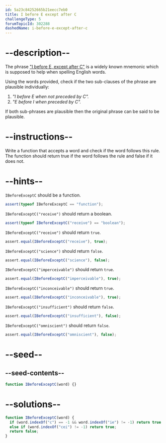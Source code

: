 ```yaml
---
id: 5a23c84252665b21eecc7eb0
title: I before E except after C
challengeType: 5
forumTopicId: 302288
dashedName: i-before-e-except-after-c
---
```


# --description--

The phrase ["I before E, except after C"](<https://en.wikipedia.org/wiki/I before E except after C>) is a widely known mnemonic which is supposed to help when spelling English words.

Using the words provided, check if the two sub-clauses of the phrase are plausible individually:

<ol>
  <li>
    <i>"I before E when not preceded by C".</i>
  </li>
  <li>
    <i>"E before I when preceded by C".</i>
  </li>
</ol>

If both sub-phrases are plausible then the original phrase can be said to be plausible.

# --instructions--

Write a function that accepts a word and check if the word follows this rule. The function should return true if the word follows the rule and false if it does not.

# --hints--

`IBeforeExceptC` should be a function.

```js
assert(typeof IBeforeExceptC == "function");
```

`IBeforeExceptC("receive")` should return a boolean.

```js
assert(typeof IBeforeExceptC("receive") == "boolean");
```

`IBeforeExceptC("receive")` should return `true`.

```js
assert.equal(IBeforeExceptC("receive"), true);
```

`IBeforeExceptC("science")` should return `false`.

```js
assert.equal(IBeforeExceptC("science"), false);
```

`IBeforeExceptC("imperceivable")` should return `true`.

```js
assert.equal(IBeforeExceptC("imperceivable"), true);
```

`IBeforeExceptC("inconceivable")` should return `true`.

```js
assert.equal(IBeforeExceptC("inconceivable"), true);
```

`IBeforeExceptC("insufficient")` should return `false`.

```js
assert.equal(IBeforeExceptC("insufficient"), false);
```

`IBeforeExceptC("omniscient")` should return `false`.

```js
assert.equal(IBeforeExceptC("omniscient"), false);
```

# --seed--

## --seed-contents--

```js
function IBeforeExceptC(word) {}
```

# --solutions--

```js
function IBeforeExceptC(word) {
  if (word.indexOf("c") == -1 && word.indexOf("ie") != -1) return true;
  else if (word.indexOf("cei") != -1) return true;
  return false;
}
```

